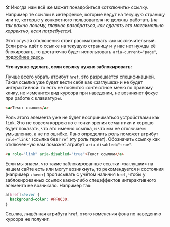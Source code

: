 🛠 Иногда нам всё же может понадобиться «отключить» ссылку. Например те ссылки в интерфейсе, которые ведут на текущую страницу или те, которые у конкретного пользователя не должны работать (_не так важно почему, главное разобраться, как сделать это максимально корректно, если потребуется_).

Этот случай отключения стоит рассматривать как исключительный. Если речь идёт о ссылке на текущую страницу и у нас нет нужды её блокировать, то достаточно будет использовать `aria-current="page"`, [подробнее здесь](/a11y/aria-current/).

**Что нужно сделать, если ссылку нужно заблокировать:**

Лучше всего убрать атрибут `href`, это разрешается спецификацией. Такая ссылка уже будет вести себя как «заглушка» и не будет интерактивной: то есть не появится контекстное меню по правому клику, не изменится вид курсора при наведении, не возникнет фокус при работе с клавиатуры.

```html
<a>Текст ссылки</a>
```

Роль этого элемента уже не будет восприниматься устройствами как `link`. Это не совсем корректно с точки зрения семантики и хорошо будет показать, что это именно ссылка, и что мы её отключаем умышленно, а не по ошибке. Явно определить роль поможет атрибут `role="link"` (ссылка без `href` эту роль теряет). Обозначить ссылку как отключённую нам поможет атрибут `aria-disabled="true"`.

```html
<a role="link" aria-disabled="true">Текст ссылки</a>
```

Если мы знаем, что такие заблокированные ссылки-«заглушки» на нашем сайте есть или могут возникнуть, то рекомендуется и состояния (например `:hover`) прописывать с учётом наличия `href`, чтобы у заблокированных ссылок каких-либо спецэффектов интерактивного элемента не возникало. Например так:

```css
a[href]:hover {
  background-color: #FF8630;
}
```

Ссылка, лишённая атрибута `href`, этого изменения фона по наведению курсора не получит.
